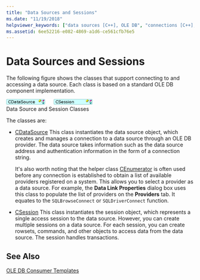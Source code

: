 ```yaml
---
title: "Data Sources and Sessions"
ms.date: "11/19/2018"
helpviewer_keywords: ["data sources [C++], OLE DB", "connections [C++], data source", "OLE DB consumer templates [C++], data sources"]
ms.assetid: 6ee52216-e082-4869-a1d6-ce561cfb76e5
---
```

# Data Sources and Sessions

The following figure shows the classes that support connecting to and accessing a data source. Each class is based on a standard OLE DB component implementation.

![Data source and session classes](../../data/oledb/media/vcdatasourcesessionclasses.gif "Data source and session classes") <br/>
Data Source and Session Classes

The classes are:

- [CDataSource](../../data/oledb/cdatasource-class.md) This class instantiates the data source object, which creates and manages a connection to a data source through an OLE DB provider. The data source takes information such as the data source address and authentication information in the form of a connection string.

   It's also worth noting that the helper class [CEnumerator](../../data/oledb/cenumerator-class.md) is often used before any connection is established to obtain a list of available providers registered on a system. This allows you to select a provider as a data source. For example, the **Data Link Properties** dialog box uses this class to populate the list of providers on the **Providers** tab. It equates to the `SQLBrowseConnect` or `SQLDriverConnect` function.

- [CSession](../../data/oledb/csession-class.md) This class instantiates the session object, which represents a single access session to the data source. However, you can create multiple sessions on a data source. For each session, you can create rowsets, commands, and other objects to access data from the data source. The session handles transactions.

## See Also

[OLE DB Consumer Templates](../../data/oledb/ole-db-consumer-templates-cpp.md)
